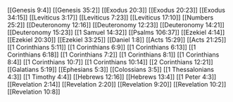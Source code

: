 [[Genesis 9:4]]
[[Genesis 35:2]]
[[Exodus 20:3]]
[[Exodus 20:23]]
[[Exodus 34:15]]
[[Leviticus 3:17]]
[[Leviticus 7:23]]
[[Leviticus 17:10]]
[[Numbers 25:2]]
[[Deuteronomy 12:16]]
[[Deuteronomy 12:23]]
[[Deuteronomy 14:21]]
[[Deuteronomy 15:23]]
[[1 Samuel 14:32]]
[[Psalms 106:37]]
[[Ezekiel 4:14]]
[[Ezekiel 20:30]]
[[Ezekiel 33:25]]
[[Daniel 1:8]]
[[Acts 15:29]]
[[Acts 21:25]]
[[1 Corinthians 5:11]]
[[1 Corinthians 6:9]]
[[1 Corinthians 6:13]]
[[1 Corinthians 6:18]]
[[1 Corinthians 7:2]]
[[1 Corinthians 8:1]]
[[1 Corinthians 8:4]]
[[1 Corinthians 10:7]]
[[1 Corinthians 10:14]]
[[2 Corinthians 12:21]]
[[Galatians 5:19]]
[[Ephesians 5:3]]
[[Colossians 3:5]]
[[1 Thessalonians 4:3]]
[[1 Timothy 4:4]]
[[Hebrews 12:16]]
[[Hebrews 13:4]]
[[1 Peter 4:3]]
[[Revelation 2:14]]
[[Revelation 2:20]]
[[Revelation 9:20]]
[[Revelation 10:2]]
[[Revelation 10:8]]
